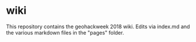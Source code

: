 # wiki

This repository contains the geohackweek 2018 wiki. Edits via index.md and the various markdown files in the "pages" folder.